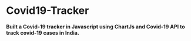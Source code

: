 # Covid19-Tracker
**Built a Covid-19 tracker in Javascript using ChartJs and Covid-19 API to track covid-19 cases in India.**
